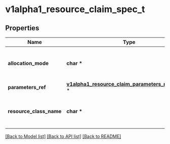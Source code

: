# v1alpha1_resource_claim_spec_t

## Properties
Name | Type | Description | Notes
------------ | ------------- | ------------- | -------------
**allocation_mode** | **char \*** | Allocation can start immediately or when a Pod wants to use the resource. \&quot;WaitForFirstConsumer\&quot; is the default. | [optional] 
**parameters_ref** | [**v1alpha1_resource_claim_parameters_reference_t**](v1alpha1_resource_claim_parameters_reference.md) \* |  | [optional] 
**resource_class_name** | **char \*** | ResourceClassName references the driver and additional parameters via the name of a ResourceClass that was created as part of the driver deployment. | 

[[Back to Model list]](../README.md#documentation-for-models) [[Back to API list]](../README.md#documentation-for-api-endpoints) [[Back to README]](../README.md)


